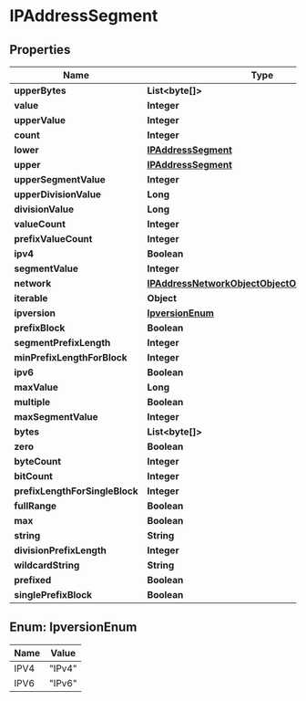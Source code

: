 

# IPAddressSegment


## Properties

| Name | Type | Description | Notes |
|------------ | ------------- | ------------- | -------------|
|**upperBytes** | **List&lt;byte[]&gt;** |  |  [optional] |
|**value** | **Integer** |  |  [optional] |
|**upperValue** | **Integer** |  |  [optional] |
|**count** | **Integer** |  |  [optional] |
|**lower** | [**IPAddressSegment**](IPAddressSegment.md) |  |  [optional] |
|**upper** | [**IPAddressSegment**](IPAddressSegment.md) |  |  [optional] |
|**upperSegmentValue** | **Integer** |  |  [optional] |
|**upperDivisionValue** | **Long** |  |  [optional] |
|**divisionValue** | **Long** |  |  [optional] |
|**valueCount** | **Integer** |  |  [optional] |
|**prefixValueCount** | **Integer** |  |  [optional] |
|**ipv4** | **Boolean** |  |  [optional] |
|**segmentValue** | **Integer** |  |  [optional] |
|**network** | [**IPAddressNetworkObjectObjectObjectObjectObject**](IPAddressNetworkObjectObjectObjectObjectObject.md) |  |  [optional] |
|**iterable** | **Object** |  |  [optional] |
|**ipversion** | [**IpversionEnum**](#IpversionEnum) |  |  [optional] |
|**prefixBlock** | **Boolean** |  |  [optional] |
|**segmentPrefixLength** | **Integer** |  |  [optional] |
|**minPrefixLengthForBlock** | **Integer** |  |  [optional] |
|**ipv6** | **Boolean** |  |  [optional] |
|**maxValue** | **Long** |  |  [optional] |
|**multiple** | **Boolean** |  |  [optional] |
|**maxSegmentValue** | **Integer** |  |  [optional] |
|**bytes** | **List&lt;byte[]&gt;** |  |  [optional] |
|**zero** | **Boolean** |  |  [optional] |
|**byteCount** | **Integer** |  |  [optional] |
|**bitCount** | **Integer** |  |  [optional] |
|**prefixLengthForSingleBlock** | **Integer** |  |  [optional] |
|**fullRange** | **Boolean** |  |  [optional] |
|**max** | **Boolean** |  |  [optional] |
|**string** | **String** |  |  [optional] |
|**divisionPrefixLength** | **Integer** |  |  [optional] |
|**wildcardString** | **String** |  |  [optional] |
|**prefixed** | **Boolean** |  |  [optional] |
|**singlePrefixBlock** | **Boolean** |  |  [optional] |



## Enum: IpversionEnum

| Name | Value |
|---- | -----|
| IPV4 | &quot;IPv4&quot; |
| IPV6 | &quot;IPv6&quot; |



